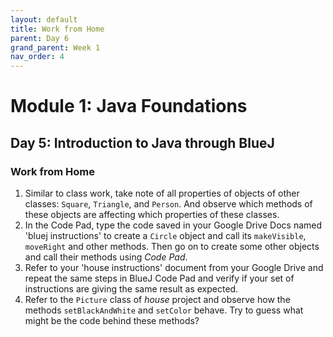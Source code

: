 ```yaml
---
layout: default
title: Work from Home
parent: Day 6
grand_parent: Week 1
nav_order: 4
---
```


# Module 1: Java Foundations
## Day 5: Introduction to Java through BlueJ
### Work from Home

1. Similar to class work, take note of all properties of objects of other classes: `Square`, `Triangle`, and `Person`. And observe which methods of these objects are affecting which properties of these classes.
2. In the Code Pad, type the code saved in your Google Drive Docs named 'bluej instructions' to create a `Circle` object and call its `makeVisible`, `moveRight` and other methods. Then go on to create some other objects and call their methods using *Code Pad*.
3. Refer to your 'house instructions' document from your Google Drive and repeat the same steps in BlueJ Code Pad and verify if your set of instructions are giving the same result as expected.
4. Refer to the `Picture` class of *house* project and observe how the methods `setBlackAndWhite` and `setColor` behave. Try to guess what might be the code behind these methods?

<!-- 2. Add a sunset to the single-sun version of `Picture`. That is, make the sun go down slowly. Remember: The circle has a method `slowMoveVertical` that you can use to do this.
3. If you added your sunset to the end of the `draw` method (so that the sun goes down automatically when the picture is drawn), change this now. We now want the sunset in a separate method, so that we can call `draw` and see the picture with the sun up, and then call `sunset` (a separate method!) to make the sun go down.
4. Make a person walk up to the house after the sunset. -->
